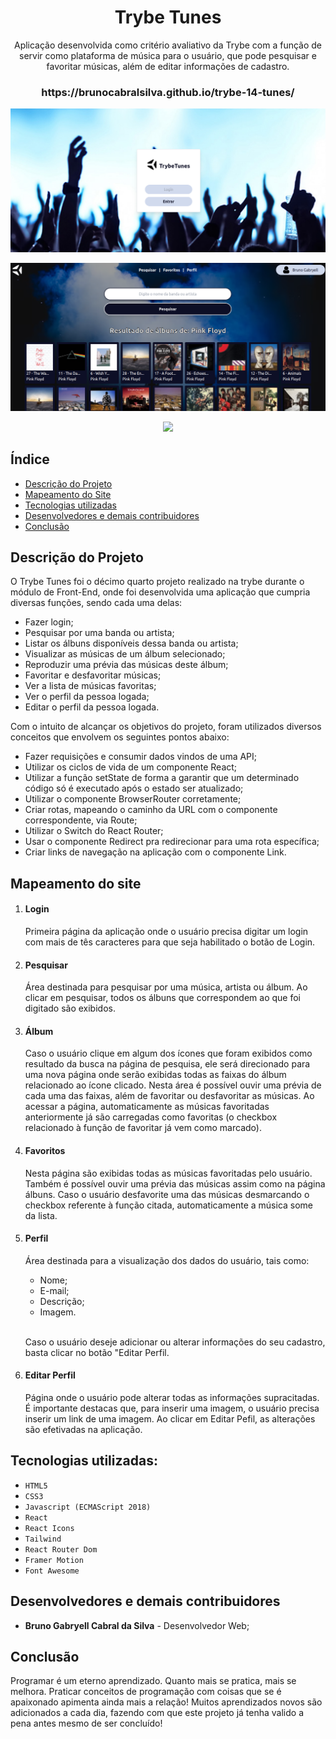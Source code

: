 <h1 align="center">Trybe Tunes</h1>

<p align="center">Aplicação desenvolvida como critério avaliativo da Trybe com a função de servir como plataforma de música para o usuário, que pode pesquisar e favoritar músicas, além de editar informações de cadastro.

<h3 align="center">https://brunocabralsilva.github.io/trybe-14-tunes/</h3>

![Tela Inicial da Aplicação](src/images/login.png)

![Menu principal](src/images/interno.png)

<p align="center">
<img src="http://img.shields.io/static/v1?label=STATUS&message=EM%20DESENVOLVIMENTO&color=GREEN&style=for-the-badge"/>
</p>

<h2> Índice</h2>

* [Descrição do Projeto](#descrição-do-projeto)
* [Mapeamento do Site](#mapeamento)
* [Tecnologias utilizadas](#tecnologias-utilizadas)
* [Desenvolvedores e demais contribuidores](#pessoas-envolvidas)
* [Conclusão](#conclusão)


<h2 id="descrição-do-projeto">Descrição do Projeto</h2>

<p>O Trybe Tunes foi o décimo quarto projeto realizado na trybe durante o módulo de Front-End, onde foi desenvolvida uma aplicação que cumpria diversas funções, sendo cada uma delas:<p>

<ul>
    <li>Fazer login;</li>
    <li>Pesquisar por uma banda ou artista;</li>
    <li>Listar os álbuns disponíveis dessa banda ou artista;</li>
    <li>Visualizar as músicas de um álbum selecionado;</li>
    <li>Reproduzir uma prévia das músicas deste álbum;</li>
    <li>Favoritar e desfavoritar músicas;</li>
    <li>Ver a lista de músicas favoritas;</li>
    <li>Ver o perfil da pessoa logada;</li>
    <li>Editar o perfil da pessoa logada.</li>
</ul>

<p>
    Com o intuito de alcançar os objetivos do projeto, foram utilizados diversos conceitos que envolvem os seguintes pontos abaixo:
</p>

<ul>
    <li>Fazer requisições e consumir dados vindos de uma API;</li>
    <li>Utilizar os ciclos de vida de um componente React;</li>
    <li>Utilizar a função setState de forma a garantir que um determinado código só é executado após o estado ser   atualizado;</li>
    <li>Utilizar o componente BrowserRouter corretamente;</li>
    <li>Criar rotas, mapeando o caminho da URL com o componente correspondente, via Route;</li>
    <li>Utilizar o Switch do React Router;</li>
    <li>Usar o componente Redirect pra redirecionar para uma rota específica;</li>
    <li>Criar links de navegação na aplicação com o componente Link.</li>
</ul>

<h2 id="mapeamento">Mapeamento do site </h2>

<ol>
<li><h4>Login</h4></li> 

<p>Primeira página da aplicação onde o usuário precisa digitar um login com mais de tês caracteres para que seja habilitado o botão de Login.</p>

<li><h4>Pesquisar</h4></li>

<p>Área destinada para pesquisar por uma música, artista ou álbum. Ao clicar em pesquisar, todos os álbuns que correspondem ao que foi digitado são exibidos.</p>

<li><h4>Álbum</h4></li>
<p>Caso o usuário clique em algum dos ícones que foram exibidos como resultado da busca na página de pesquisa, ele será direcionado para uma nova página onde serão exibidas todas as faixas do álbum relacionado ao ícone clicado. Nesta área é possível ouvir uma prévia de cada uma das faixas, além de favoritar ou desfavoritar as músicas. Ao acessar a página, automaticamente as músicas favoritadas anteriormente já são carregadas como favoritas (o checkbox relacionado à função de favoritar já vem como marcado).

<li><h4>Favoritos</h4></li>

<p>Nesta página são exibidas todas as músicas favoritadas pelo usuário. Também é possível ouvir uma prévia das músicas assim como na página álbuns. Caso o usuário desfavorite uma das músicas desmarcando o checkbox referente à função citada, automaticamente a música some da lista.</p>

<li><h4>Perfil</h4></li>

<p> Área destinada para a visualização dos dados do usuário, tais como: </p>
<ul>
    <li>Nome;</li>
    <li>E-mail;</li>
    <li>Descrição;</li>
    <li>Imagem.</li>
</ul>
<br>

<p>Caso o usuário deseje adicionar ou alterar informações do seu cadastro, basta clicar no botão "Editar Perfil.</p>

<li><h4>Editar Perfil</h4></li>

<p> Página onde o usuário pode alterar todas as informações supracitadas. É importante destacas que, para inserir uma imagem, o usuário precisa inserir um link de uma imagem. Ao clicar em Editar Pefil, as alterações são efetivadas na aplicação.</p>

</ol>

<h2 id="tecnologias-utilizadas">Tecnologias utilizadas:</h2>

* `HTML5`
* `CSS3`
* `Javascript (ECMAScript 2018)`
* `React`
* `React Icons`
* `Tailwind`
* `React Router Dom`
* `Framer Motion`
* `Font Awesome`

<h2 id="pessoas-envolvidas">Desenvolvedores e demais contribuidores</h2>

* <strong>Bruno Gabryell Cabral da Silva</strong> - Desenvolvedor Web;

<h2 id="conclusão">Conclusão</h2>

<p>Programar é um eterno aprendizado. Quanto mais se pratica, mais se melhora. Praticar conceitos de programação com coisas que se é apaixonado apimenta ainda mais a relação! Muitos aprendizados novos são adicionados a cada dia, fazendo com que este projeto já tenha valido a pena antes mesmo de ser concluído!</p>
